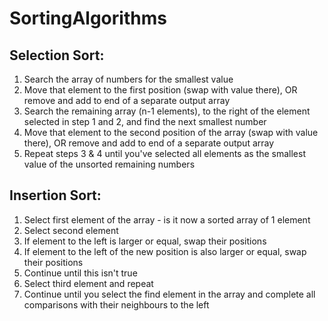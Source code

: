 # SortingAlgorithms

## Selection Sort:
1) Search the array of numbers for the smallest value
2) Move that element to the first position (swap with value there), OR remove and add to end of a separate output array
3) Search the remaining array (n-1 elements), to the right of the element selected in step 1 and 2, and find the next smallest number
4) Move that element to the second position of the array (swap with value there), OR remove and add to end of a separate output array
5) Repeat steps 3 & 4 until you've selected all elements as the smallest value of the unsorted remaining numbers

## Insertion Sort:
1) Select first element of the array - is it now a sorted array of 1 element
2) Select second element
  1) If element to the left is larger or equal, swap their positions
  2) If element to the left of the new position is also larger or equal, swap their positions
  3) Continue until this isn't true
3) Select third element and repeat
4) Continue until you select the find element in the array and complete all comparisons with their neighbours to the left
